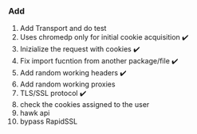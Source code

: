 ### Add

1. Add Transport and do test
2. Uses chromedp only for initial cookie acquisition ✔️
3. Inizialize the request with cookies ✔️
4. Fix import fucntion from another package/file ✔️
5. Add random working headers ✔️
6. Add random working proxies
7. TLS/SSL protocol ✔️
8. check the cookies assigned to the user
9. hawk api
10. bypass RapidSSL

